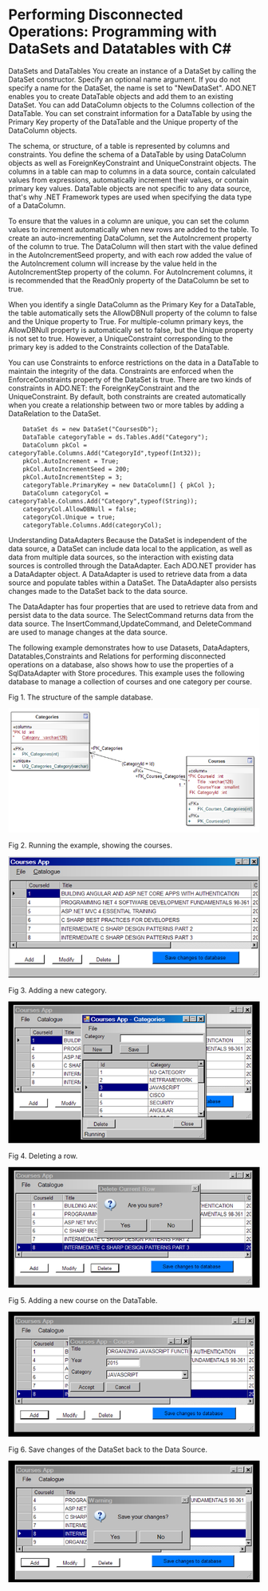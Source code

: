 # Performing Disconnected Operations: Programming with DataSets and Datatables with C#

DataSets and DataTables
You create an instance of a DataSet by calling the DataSet constructor. Specify an optional name argument. If you do not specify a name for the DataSet, the name is set to "NewDataSet". ADO.NET enables you to create DataTable objects and add them to an existing DataSet. You can add DataColumn objects to the Columns collection of the DataTable. You can set constraint information for a DataTable by using the Primary Key property of the DataTable and the Unique property of the DataColumn objects.

The schema, or structure, of a table is represented by columns and constraints. You define the schema of a DataTable by using DataColumn objects as well as ForeignKeyConstraint and UniqueConstraint objects. The columns in a table can map to columns in a data source, contain calculated values from expressions, automatically increment their values, or contain primary key values. DataTable objects are not specific to any data source, that's why .NET Framework types are used when specifying the data type of a DataColumn.

To ensure that the values in a column are unique, you can set the column values to increment automatically when new rows are added to the table. To create an auto-incrementing DataColumn, set the AutoIncrement property of the column to true. The DataColumn will then start with the value defined in the AutoIncrementSeed property, and with each row added the value of the AutoIncrement column will increase by the value held in the AutoIncrementStep property of the column. For AutoIncrement columns, it is recommended that the ReadOnly property of the DataColumn be set to true.

When you identify a single DataColumn as the Primary Key for a DataTable, the table automatically sets the AllowDBNull property of the column to false and the Unique property to True. For multiple-column primary keys, the AllowDBNull property is automatically set to false, but the Unique property is not set to true. However, a UniqueConstraint corresponding to the primary key is added to the Constraints collection of the DataTable.

You can use Constraints to enforce restrictions on the data in a DataTable to maintain the integrity of the data. Constraints are enforced when the EnforceConstraints property of the DataSet is true. There are two kinds of constraints in ADO.NET: the ForeignKeyConstraint and the UniqueConstraint. By default, both constraints are created automatically when you create a relationship between two or more tables by adding a DataRelation to the DataSet.

		DataSet ds = new DataSet("CoursesDb");
		DataTable categoryTable = ds.Tables.Add("Category");
		DataColumn pkCol = categoryTable.Columns.Add("CategoryId",typeof(Int32));
		pkCol.AutoIncrement = True;
		pkCol.AutoIncrementSeed = 200;
		pkCol.AutoIncrementStep = 3;
		categoryTable.PrimaryKey = new DataColumn[] { pkCol };
		DataColumn categoryCol = categoryTable.Columns.Add("Category",typeof(String));
		categoryCol.AllowDBNull = false;
		categoryCol.Unique = true;
		categoryTable.Columns.Add(categoryCol);
		
Understanding DataAdapters
Because the DataSet is independent of the data source, a DataSet can include data local to the application, as well as data from multiple data sources, so the interaction with existing data sources is controlled through the DataAdapter. Each ADO.NET provider has a DataAdapter object. A DataAdapter is used to retrieve data from a data source and populate tables within a DataSet. The DataAdapter also persists changes made to the DataSet back to the data source.

The DataAdapter has four properties that are used to retrieve data from and persist data to the data source. The SelectCommand returns data from the data source. The InsertCommand,UpdateCommand, and DeleteCommand are used to manage changes at the data source.

The following example demonstrates how to use Datasets, DataAdapters, Datatables,Constraints and Relations for performing disconnected operations on a database, also shows how to use the properties of a SqlDataAdapter with Store procedures. This example uses the following database to manage a collection of courses and one category per course.

<p>Fig 1. The structure of the sample database.</p>
<img src="CoursesApp/fig6.png"/>
<p>Fig 2. Running the example, showing the courses.</p>
<img src="CoursesApp/fig1.png"/>
<p>Fig 3. Adding a new category.</p>
<img src="CoursesApp/fig2.png"/>
<p>Fig 4. Deleting a row.</p>
<img src="CoursesApp/fig3.png"/>
<p>Fig 5. Adding a new course on the DataTable.</p>
<img src="CoursesApp/fig4.png"/>
<p>Fig 6. Save changes of the DataSet back to the Data Source.</p>
<img src="CoursesApp/fig5.png">
